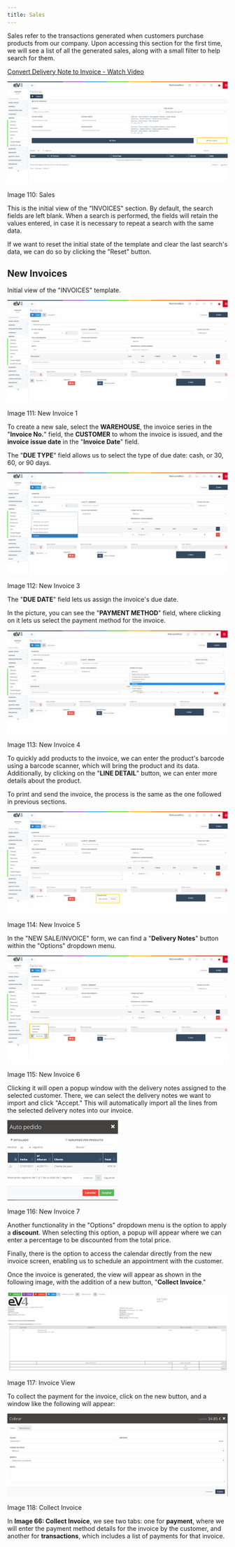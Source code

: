 ```yaml
---
title: Sales
---
```


Sales refer to the transactions generated when customers purchase products from our company. Upon accessing this section for the first time, we will see a list of all the generated sales, along with a small filter to help search for them.

[Convert Delivery Note to Invoice - Watch Video](https://www.loom.com/share/e24f4bf2bcd0410fb5f2f6569a1293ea)

![Image01](../../../../assets/primerafactura/image114-2.png)

Image 110: Sales

This is the initial view of the "INVOICES" section. By default, the search fields are left blank. When a search is performed, the fields will retain the values entered, in case it is necessary to repeat a search with the same data.

If we want to reset the initial state of the template and clear the last search's data, we can do so by clicking the "Reset" button.

## New Invoices

Initial view of the "INVOICES" template.

![Image02](../../../../assets/primerafactura/image115-2.png)

Image 111: New Invoice 1

To create a new sale, select the **WAREHOUSE**, the invoice series in the "**Invoice No.**" field, the **CUSTOMER** to whom the invoice is issued, and the **invoice issue date** in the "**Invoice Date**" field.

The "**DUE TYPE**" field allows us to select the type of due date: cash, or 30, 60, or 90 days.

![Image03](../../../../assets/primerafactura/image116-2.png)

Image 112: New Invoice 3

The "**DUE DATE**" field lets us assign the invoice's due date.

In the picture, you can see the "**PAYMENT METHOD**" field, where clicking on it lets us select the payment method for the invoice.

![Image04](../../../../assets/primerafactura/image117-2.jpg)

Image 113: New Invoice 4

To quickly add products to the invoice, we can enter the product's barcode using a barcode scanner, which will bring the product and its data. Additionally, by clicking on the "**LINE DETAIL**" button, we can enter more details about the product.

To print and send the invoice, the process is the same as the one followed in previous sections.

![Image05](../../../../assets/primerafactura/image118-2.png)

Image 114: New Invoice 5

In the "NEW SALE/INVOICE" form, we can find a "**Delivery Notes**" button within the "Options" dropdown menu.

![Image06](../../../../assets/primerafactura/image119-2.png)

Image 115: New Invoice 6

Clicking it will open a popup window with the delivery notes assigned to the selected customer. There, we can select the delivery notes we want to import and click "Accept." This will automatically import all the lines from the selected delivery notes into our invoice.

![Image07](../../../../assets/primerafactura/image120-2.png)

Image 116: New Invoice 7

Another functionality in the "Options" dropdown menu is the option to apply a **discount**. When selecting this option, a popup will appear where we can enter a percentage to be discounted from the total price.

Finally, there is the option to access the calendar directly from the new invoice screen, enabling us to schedule an appointment with the customer.

Once the invoice is generated, the view will appear as shown in the following image, with the addition of a new button, "**Collect Invoice**."

![Image08](../../../../assets/primerafactura/image121-2.png)

Image 117: Invoice View

To collect the payment for the invoice, click on the new button, and a window like the following will appear:

![Image09](../../../../assets/primerafactura/image122-2.png)

Image 118: Collect Invoice

In **Image 66: Collect Invoice**, we see two tabs: one for **payment**, where we will enter the payment method details for the invoice by the customer, and another for **transactions**, which includes a list of payments for that invoice.
